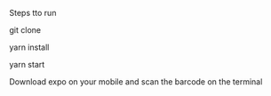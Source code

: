 Steps tto run


git clone

yarn install

yarn start

Download expo on your mobile and scan the barcode on the terminal

